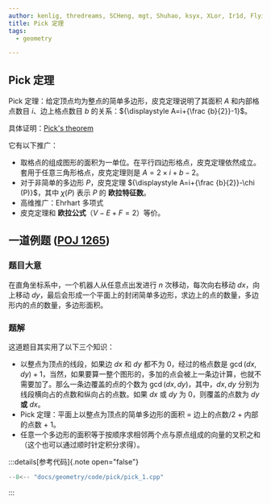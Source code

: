 ```yaml
---
author: kenlig, thredreams, SCHeng, mgt, Shuhao, ksyx, XLor, Ir1d, Flying
title: Pick 定理
tags:
  - geometry

---
```


## Pick 定理

Pick 定理：给定顶点均为整点的简单多边形，皮克定理说明了其面积 ${\displaystyle A}$ 和内部格点数目 ${\displaystyle i}$、边上格点数目 ${\displaystyle b}$ 的关系：${\displaystyle A=i+{\frac {b}{2}}-1}$。

具体证明：[Pick's theorem](https://en.wikipedia.org/wiki/Pick%27s\_theorem)

它有以下推广：

*   取格点的组成图形的面积为一单位。在平行四边形格点，皮克定理依然成立。套用于任意三角形格点，皮克定理则是 ${\displaystyle A=2 \times i+b-2}$。
*   对于非简单的多边形 ${\displaystyle P}$，皮克定理 ${\displaystyle A=i+{\frac {b}{2}}-\chi (P)}$，其中 ${\displaystyle \chi (P)}$ 表示 ${\displaystyle P}$ 的 **欧拉特征数**。
*   高维推广：Ehrhart 多项式
*   皮克定理和 **欧拉公式**（${\displaystyle V-E+F=2}$）等价。

## 一道例题 ([POJ 1265](http://poj.org/problem?id=1265))

### 题目大意

在直角坐标系中，一个机器人从任意点出发进行 $\textit{n}$ 次移动，每次向右移动 $\textit{dx}$，向上移动 $\textit{dy}$，最后会形成一个平面上的封闭简单多边形，求边上的点的数量，多边形内的点的数量，多边形面积。

### 题解

这道题目其实用了以下三个知识：

*   以整点为顶点的线段，如果边 $\textit{dx}$ 和 $\textit{dy}$ 都不为 $0$，经过的格点数是 $\gcd(\textit{dx}, \textit{dy}) + 1$，当然，如果要算一整个图形的，多加的点会被上一条边计算，也就不需要加了。那么一条边覆盖的点的个数为 $\gcd(\textit{dx},\textit{dy})$，其中，$\textit{dx},\textit{dy}$ 分别为线段横向占的点数和纵向占的点数。如果 $\textit{dx}$ 或 $\textit{dy}$ 为 $0$，则覆盖的点数为 $\textit{dy}$ **或** $\textit{dx}$。
*   Pick 定理：平面上以整点为顶点的简单多边形的面积 = 边上的点数/2 + 内部的点数 + 1。
*   任意一个多边形的面积等于按顺序求相邻两个点与原点组成的向量的叉积之和（这个也可以通过顺时针定积分求得）。

:::details[参考代码]{.note open="false"}
```cpp
--8<-- "docs/geometry/code/pick/pick_1.cpp"
```
:::
